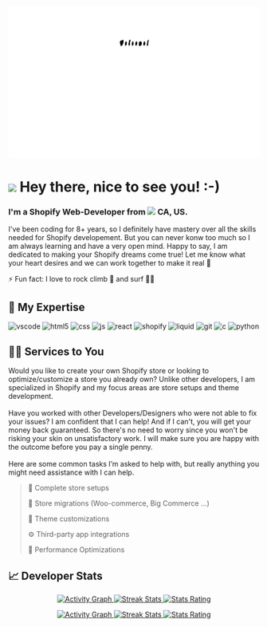 <p align="center">
  <a href="https://github.com/SoftWherePear/Github-Profile-Banner/tree/main#gh-light-mode-only">
    <img alt="Profile welcome banner light mode" style="width: 1000px; height: 150px" alt="Profile Banner" src="https://raw.githubusercontent.com/Softwherepear/Softwherepear/master/banner-light-mode.svg#gh-light-mode-only" />
  </a>
  <a href="https://github.com/SoftWherePear/Github-Profile-Banner/tree/main#gh-dark-mode-only">
    <img alt="Profile welcome banner dark mode" style="width: 1000px; height: 150px" alt="Profile Banner" src="https://raw.githubusercontent.com/Softwherepear/Softwherepear/master/banner-dark-mode.svg#gh-dark-mode-only" />
  </a>
</p>

# <img src="https://user-images.githubusercontent.com/42378118/110234147-e3259600-7f4e-11eb-95be-0c4047144dea.gif" width="30"> Hey there, nice to see you! :-)<br>

### I'm a Shopify Web-Developer from <img src="https://upload.wikimedia.org/wikipedia/commons/thumb/8/88/United-states_flag_icon_round.svg/2048px-United-states_flag_icon_round.svg.png" width="16"> CA, US.

I've been coding for 8+ years, so I definitely have mastery over all the skills needed for Shopify developement. But you can never konw too much so I am always learning and have a very open mind. Happy to say, I am dedicated to making your Shopify dreams come true! Let me know what your heart desires and we can work together to make it real 💯

⚡ Fun fact: I love to rock climb 🧗 and surf 🏄‍♂️

## 🧠 My Expertise
<p>
  <img alt="vscode" src="https://img.shields.io/badge/-VS Code-007ACC?style=for-the-badge-square&logo=visualstudiocode&logoColor=white" height="25"/>
  <img alt="html5" src="https://img.shields.io/badge/-HTML5-E34F26?style=for-the-badge-square&logo=html5&logoColor=white" height="25"/>
  <img alt="css" src="https://img.shields.io/badge/-CSS3-1572B6?style=for-the-badge-square&logo=css3&logoColor=white" height="25"/>
  <img alt="js" src="https://img.shields.io/badge/-JavaScript-F7DF1E?style=for-the-badge-square&logo=javascript&logoColor=white" height="25"/>
  <img alt="react" src="https://img.shields.io/badge/-React-45b8d8?style=for-the-badge-square&logo=react&logoColor=white" height="25"/>
  <img alt="shopify" src="https://img.shields.io/badge/-Shopify-97CA00?style=for-the-badge-square&logo=shopify&logoColor=white" height="25"/>
  <img alt="liquid" src="https://img.shields.io/badge/-Liquid-62AFD3?style=for-the-badge-square&logo=rainmeter&logoColor=white" height="25"/>
  <img alt="git" src="https://img.shields.io/badge/-Git-F05032?style=for-the-badge-square&logo=git&logoColor=white" height="25"/>
  <img alt="c" src="https://img.shields.io/badge/-Based Languages-3C43C2?style=for-the-badge-square&logo=c&logoColor=white" height="25"/>
  <img alt="python" src="https://img.shields.io/badge/-Python-3776AB?style=for-the-badge-square&logo=python&logoColor=white" height="25"/>
</p>

## 👨‍💻 Services to You

Would you like to create your own Shopify store or looking to optimize/customize a store you already own?
Unlike other developers, I am specialized in Shopify and my focus areas are store setups and theme development.<br /><br />
Have you worked with other Developers/Designers who were not able to fix your issues? <!--[Contact me!](https://google.com) --> I am confident that I can help! And if I can't, you will get your money back guaranteed. So there's no need to worry since you won't be risking your skin on unsatisfactory work. I will make sure you are happy with the outcome before you pay a single penny.<br /><br />
Here are some common tasks I’m asked to help with, but really anything you might need assistance with I can help.

> 🏪 Complete store setups
 > 
> 🧭 Store migrations (Woo-commerce, Big Commerce ...)
 > 
> 🎨 Theme customizations
 > 
> ⚙️ Third-party app integrations
 > 
> 🚀 Performance Optimizations
 > 

## 📈 Developer Stats
<!-- Dark Mode -->
<p align="center">
  <a href="https://github.com/Ashutosh00710/github-readme-activity-graph#gh-dark-mode-only">
    <img alt="Activity Graph" src="https://github-readme-activity-graph.vercel.app/graph?username=Softwherepear&custom_title=My%20Contribution%20Graph&hide_border=true&area=true&area_color=81FF00&bg_color=0D0C15&color=6562AF&title_color=FF5700&line=81FF00&point=FFFFFF#gh-dark-mode-only">  
  </a>
  <a href="https://git.io/streak-stats#gh-dark-mode-only">
    <img alt="Streak Stats" src="https://github-readme-streak-stats.herokuapp.com?user=Softwherepear&hide_border=true&mode=weekly&theme=ads-juicy-fresh#gh-dark-mode-only">
  </a>
  <a href="https://github.com/anuraghazra/github-readme-stats#gh-dark-mode-only">
    <img alt="Stats Rating" src="https://github-readme-stats-sigma-five.vercel.app/api?username=Softwherepear&custom_title=Stats%20Rating&count_private=true&show_icons=true&hide_border=true&hide=stars,prs,commits,contribs&card_width=495&title_color=FF5700&ring_color=81FF00&icon_color=6562AF&bg_color=0D0C15&theme=chartreuse-dark#gh-dark-mode-only">
  </a>
</p>

<!-- Light Mode -->
<p align="center">
  <a href="https://github.com/Ashutosh00710/github-readme-activity-graph#gh-light-mode-only">
    <img alt="Activity Graph" src="https://github-readme-activity-graph.vercel.app/graph?username=Softwherepear&custom_title=My%20Contribution%20Graph&hide_border=true&theme=vue&color=000000&title_color=41B883&bg_color=FFFFFF&point=41B883&area=true&area_color=41B883#gh-light-mode-only">  
  </a>  
  <a href="https://git.io/streak-stats#gh-light-mode-only">
    <img alt="Streak Stats" src="https://github-readme-streak-stats.herokuapp.com?user=Softwherepear&hide_border=true&mode=weekly&theme=vue#gh-dark-mode-only">
  </a><a href="https://github.com/anuraghazra/github-readme-stats#gh-light-mode-only">
    <img alt="Stats Rating" src="https://github-readme-stats-sigma-five.vercel.app/api?username=Softwherepear&custom_title=Stats%20Rating&count_private=true&show_icons=true&hide_border=true&hide=stars,prs,commits,contribs&card_width=495&theme=vue##gh-light-mode-only">
  </a>
</p>

<!--
[![Top Langs](https://github-readme-stats.vercel.app/api/top-langs/?username=your-github-username&layout=compact&theme=vision-friendly-dark)](https://github.com/anuraghazra/github-readme-stats)
**SoftWherePear/Softwherepear** is a ✨ _special_ ✨ repository because its `README.md` (this file) appears on your GitHub profile.

Here are some ideas to get you started:

- 🔭 I’m currently working on ...
- 🌱 I’m currently learning ...
- 👯 I’m looking to collaborate on ...
- 🤔 I’m looking for help with ...
- 💬 Ask me about ...
- 📫 How to reach me: ...
- 😄 Pronouns: ...
- ⚡ Fun fact: ...
-->
